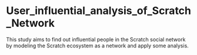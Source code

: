 # User_influential_analysis_of_Scratch_Network
This study aims to find out influential people in the Scratch social network by modeling the Scratch ecosystem as a network and apply some analysis.
